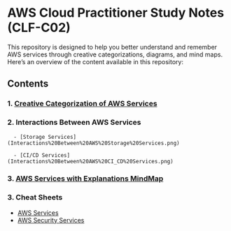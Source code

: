 # AWS Cloud Practitioner Study Notes (CLF-C02)

This repository is designed to help you better understand and remember AWS services through creative categorizations, diagrams, and mind maps. Here’s an overview of the content available in this repository:

## Contents

### 1. [Creative Categorization of AWS Services](Creative%20AWS%20Services%20Categorization.md)
   <!--- **Description**: AWS services can sometimes be challenging to remember and differentiate. In this document, AWS services are grouped by creative and unconventional criteria.-->

### 2. Interactions Between AWS Services
   <!--- **Description**: This section includes diagrams illustrating the interactions between various AWS services in different categories:-->

      - [Storage Services](Interactions%20Between%20AWS%20Storage%20Services.png)

      - [CI/CD Services](Interactions%20Between%20AWS%20CI_CD%20Services.png)

### 3. [AWS Services with Explanations MindMap](AWS%20Services%20with%20Explanations%20MindMap.png)
   <!---- **Description**: This mind map provides a visual overview of various AWS services, organized by categories such as compute, storage, networking, and more, with brief explanations for each.-->

### 3. Cheat Sheets
   - [AWS Services](https://cybr.com/wp-content/uploads/2024/05/aws-security-services-specialty-certification-v3-scaled.jpeg)
   - [AWS Security Services](https://cybr.com/wp-content/uploads/2023/10/aws-security-services-v3-scaled.jpeg)
